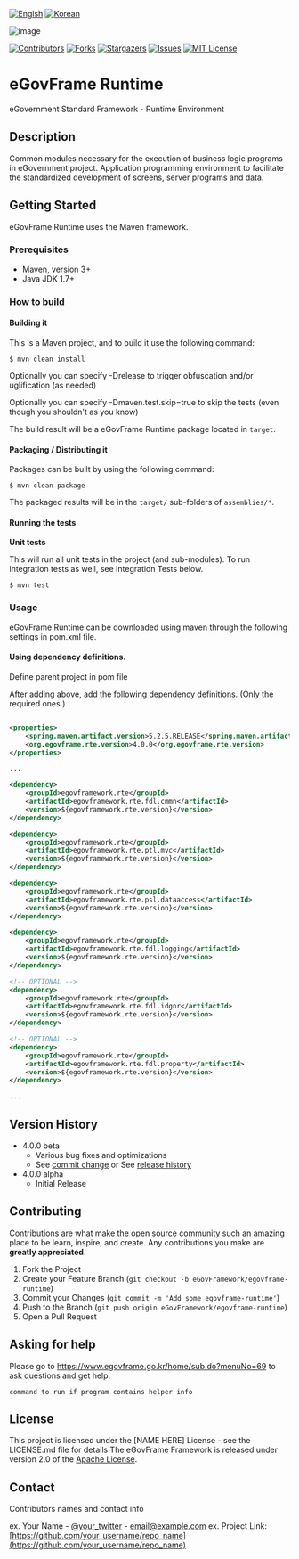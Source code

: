 [![Englsh][language-en-shield]](README.md) 
[![Korean][language-kr-shield]](README.kr.md)


![image](https://user-images.githubusercontent.com/1613812/125195363-365a7d00-e290-11eb-92b5-6cfd5266962e.png)


[![Contributors][contributors-shield]][contributors-url]
[![Forks][forks-shield]][forks-url]
[![Stargazers][stars-shield]][stars-url]
[![Issues][issues-shield]][issues-url]
[![MIT License][license-shield]][license-url]


<!-- ABOUT THE PROJECT -->
# eGovFrame Runtime

eGovernment Standard Framework - Runtime Environment

## Description

Common modules necessary for the execution of business logic programs in eGovernment project. Application programming environment to facilitate the standardized development of screens, server programs and data.

<!-- GETTING STARTED -->
## Getting Started

eGovFrame Runtime uses the Maven framework. 

### Prerequisites

* Maven, version 3+
* Java JDK 1.7+

### How to build

#### Building it

This is a Maven project, and to build it use the following command:

```
$ mvn clean install
```
Optionally you can specify -Drelease to trigger obfuscation and/or uglification (as needed)

Optionally you can specify -Dmaven.test.skip=true to skip the tests (even though
you shouldn't as you know)

The build result will be a eGovFrame Runtime package located in ```target```.

#### Packaging / Distributing it

Packages can be built by using the following command:
```
$ mvn clean package
```

The packaged results will be in the `target/` sub-folders of `assemblies/*`.

#### Running the tests

__Unit tests__

This will run all unit tests in the project (and sub-modules). To run integration tests as well, see Integration Tests below.

```
$ mvn test
```

<!-- USAGE EXAMPLES -->
### Usage

eGovFrame Runtime can be downloaded using maven through the following settings in pom.xml file.

#### Using dependency definitions. 

Define parent project in pom file

After adding above, add the following dependency definitions. 
(Only the required ones.)

``` xml

<properties>
    <spring.maven.artifact.version>5.2.5.RELEASE</spring.maven.artifact.version>
    <org.egovframe.rte.version>4.0.0</org.egovframe.rte.version>
</properties>

...

<dependency>
    <groupId>egovframework.rte</groupId>
    <artifactId>egovframework.rte.fdl.cmmn</artifactId>
    <version>${egovframework.rte.version}</version>
</dependency>

<dependency>
    <groupId>egovframework.rte</groupId>
    <artifactId>egovframework.rte.ptl.mvc</artifactId>
    <version>${egovframework.rte.version}</version>
</dependency>

<dependency>
    <groupId>egovframework.rte</groupId>
    <artifactId>egovframework.rte.psl.dataaccess</artifactId>
    <version>${egovframework.rte.version}</version>
</dependency>

<dependency>
    <groupId>egovframework.rte</groupId>
    <artifactId>egovframework.rte.fdl.logging</artifactId>
    <version>${egovframework.rte.version}</version>
</dependency>

<!-- OPTIONAL -->
<dependency>
    <groupId>egovframework.rte</groupId>
    <artifactId>egovframework.rte.fdl.idgnr</artifactId>
    <version>${egovframework.rte.version}</version>
</dependency>

<!-- OPTIONAL -->
<dependency>
    <groupId>egovframework.rte</groupId>
    <artifactId>egovframework.rte.fdl.property</artifactId>
    <version>${egovframework.rte.version}</version>
</dependency>

...

```

## Version History

* 4.0.0 beta
    * Various bug fixes and optimizations
    * See [commit change]() or See [release history]()
* 4.0.0 alpha
    * Initial Release

<!-- CONTRIBUTING -->
## Contributing

Contributions are what make the open source community such an amazing place to be learn, inspire, and create. Any contributions you make are **greatly appreciated**.

1. Fork the Project
2. Create your Feature Branch (`git checkout -b eGovFramework/egovframe-runtime`)
3. Commit your Changes (`git commit -m 'Add some egovframe-runtime'`)
4. Push to the Branch (`git push origin eGovFramework/egovframe-runtime`)
5. Open a Pull Request

## Asking for help

Please go to https://www.egovframe.go.kr/home/sub.do?menuNo=69 to ask questions and get help.

```
command to run if program contains helper info
```

<!-- LICENSE -->
## License

This project is licensed under the [NAME HERE] License - see the LICENSE.md file for details
The eGovFrame Framework is released under version 2.0 of the [Apache License](https://www.apache.org/licenses/LICENSE-2.0).

## Contact

Contributors names and contact info

ex. Your Name - [@your_twitter](https://twitter.com/your_username) - email@example.com
ex. Project Link: [https://github.com/your_username/repo_name](https://github.com/your_username/repo_name)



<!-- MARKDOWN LINKS & IMAGES -->
<!-- https://www.markdownguide.org/basic-syntax/#reference-style-links -->
[language-kr-shield]: https://img.shields.io/badge/language-Korean-blue.svg?style=for-the-badge
[language-en-shield]: https://img.shields.io/badge/language-English-red.svg?style=for-the-badge

[contributors-shield]: https://img.shields.io/github/contributors/sleepred/Good-README-Template.svg?style=for-the-badge
[contributors-url]: https://github.com/sleepred/Good-README-Template/graphs/contributors
[forks-shield]: https://img.shields.io/github/forks/sleepred/Good-README-Template.svg?style=for-the-badge
[forks-url]: https://github.com/sleepred/Good-README-Template/network/members
[stars-shield]: https://img.shields.io/github/stars/sleepred/Good-README-Template.svg?style=for-the-badge
[stars-url]: https://github.com/sleepred/Good-README-Template/stargazers
[issues-shield]: https://img.shields.io/github/issues/sleepred/Good-README-Template.svg?style=for-the-badge
[issues-url]: https://github.com/sleepred/Good-README-Template/issues
[license-shield]: https://img.shields.io/github/license/sleepred/Good-README-Template.svg?style=for-the-badge
[license-url]: https://github.com/sleepred/Good-README-Template/blob/master/LICENSE.txt
[product-screenshot]: images/screenshot.png



